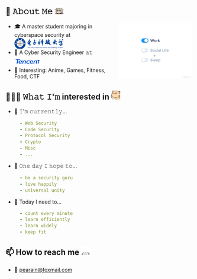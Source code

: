 

<!--
**Q1ngD3ngY1/Q1ngD3ngY1** is a ✨ _special_ ✨ repository because its `README.md` (this file) appears on your GitHub profile.

Here are some ideas to get you started:

- 🔭 I’m currently working on ...
- 🌱 I’m currently learning ...
- 👯 I’m looking to collaborate on ...
- 🤔 I’m looking for help with ...
- 💬 Ask me about ...
- 📫 How to reach me: ...
- 😄 Pronouns: ...
- ⚡ Fun fact: ...
-->
## :book: 𝙰𝚋𝚘𝚞𝚝 𝙼𝚎 <img src="https://github.com/Q1ngD3ngY1/Q1ngD3ngY1/blob/main/assets/klee1.gif" width="25" height="25"/>

<img src="https://github.com/Q1ngD3ngY1/Q1ngD3ngY1/blob/main/assets/life_balance.gif" alt="side Image" align="right" width="200" height="auto" />

- 🎓 A master student majoring in cyberspace security at  [<img src="https://github.com/Q1ngD3ngY1/Q1ngD3ngY1/blob/main/assets/uestc.png" height="30em" align="center" alt="UESTC" title="UESTC"/>](https://www.uestc.edu.cn/)
- 💼 A Cyber Security Engineer 𝚊𝚝  [<img src="https://github.com/Q1ngD3ngY1/Q1ngD3ngY1/blob/main/assets/Tencent_English-logo.png" height="30em" align="center" alt="Tencent" title="Tencent"/>](https://github.com/tencent)
- 👯 Interesting: Anime, Games, Fitness, Food, CTF

## 👨🏻‍💻 𝚆𝚑𝚊𝚝 𝙸'𝚖 interested in <img src="https://github.com/Q1ngD3ngY1/Q1ngD3ngY1/blob/main/assets/Hi.gif" width="25" height="25"/>
- 🔨 𝙸'𝚖 𝚌𝚞𝚛𝚛𝚎𝚗𝚝𝚕𝚢...
  ```yaml
    - Web Security
    - Code Security
    - Protocol Security
    - Crypto
    - Misc
    - ...
  ```
- 🤞 𝙾𝚗𝚎 𝚍𝚊𝚢 𝙸 𝚑𝚘𝚙𝚎 𝚝𝚘...
  ```yaml
    - be a security guru
    - live happily
    - universal unity
  ```
- 🎯 Today I need to...
  ```yaml
    - count every minute
    - learn efficiently 
    - learn widely
    - keep fit
  ```
## 📫 How to reach me <img src="https://github.com/Q1ngD3ngY1/Q1ngD3ngY1/blob/main/assets/hello.gif" width="25" height="25" />
- 📮 [pearain@foxmail.com](https://gmail.com)

